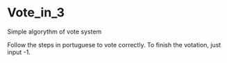 # Vote_in_3
Simple algorythm of vote system

Follow the steps in portuguese to vote correctly. To finish the votation, just input -1.
